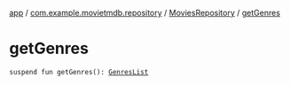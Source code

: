[app](../../index.md) / [com.example.movietmdb.repository](../index.md) / [MoviesRepository](index.md) / [getGenres](./get-genres.md)

# getGenres

`suspend fun getGenres(): `[`GenresList`](../../com.example.movietmdb.repository.retrofit/-genres-list/index.md)